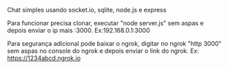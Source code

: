 Chat simples usando socket.io, sqlite, node.js e express

Para funcionar precisa clonar, executar "node server.js" sem aspas e depois enviar o ip mais :3000. Ex:192.168.0.1:3000

Para segurança adicional pode baixar o ngrok, digitar no ngrok "http 3000" sem aspas no console do ngrok e depois enviar o link do ngrok. Ex: https://1234abcd.ngrok.io
 
